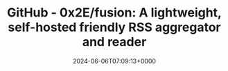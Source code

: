 ---
title: 'GitHub - 0x2E/fusion: A lightweight, self-hosted friendly RSS aggregator and reader'
slug: 20240606T070913
date: 2024-06-06T07:09:13+0000
params:
  url: https://github.com/0x2E/fusion
tags:
- rss
---